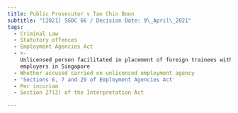 ```yaml
---
title: Public Prosecutor v Tan Chin Boon
subtitle: "[2021] SGDC 66 / Decision Date: 9\_April\_2021"
tags:
  - Criminal Law
  - Statutory offences
  - Employment Agencies Act
  - >-
    Unlicensed person facilitated in placement of foreign trainees with
    employers in Singapore
  - Whether accused carried on unlicensed employment agency
  - 'Sections 6, 7 and 29 of Employment Agencies Act'
  - Per incuriam
  - Section 27(2) of the Interpretation Act

---
```

